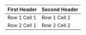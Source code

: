 | First Header  | Second Header |
| :------------ | :------------ |
| Row 1 Cell 1  | Row 1 Cell 2  |
| Row 2 Cell 1  | Row 2 Cell 2  |
